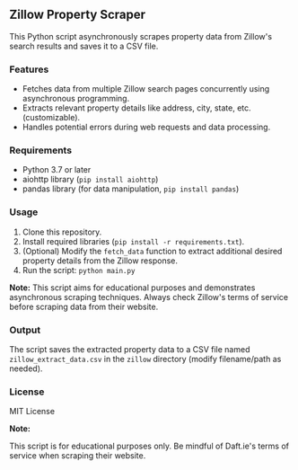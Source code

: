 ## Zillow Property Scraper

This Python script asynchronously scrapes property data from Zillow's search results and saves it to a CSV file.

### Features

* Fetches data from multiple Zillow search pages concurrently using asynchronous programming.
* Extracts relevant property details like address, city, state, etc. (customizable).
* Handles potential errors during web requests and data processing.

### Requirements

* Python 3.7 or later
* aiohttp library (`pip install aiohttp`)
* pandas library (for data manipulation, `pip install pandas`)

### Usage

1. Clone this repository.
2. Install required libraries (`pip install -r requirements.txt`).
3. (Optional) Modify the `fetch_data` function to extract additional desired property details from the Zillow response.
4. Run the script: `python main.py`

**Note:** This script aims for educational purposes and demonstrates asynchronous scraping techniques. Always check Zillow's terms of service before scraping data from their website.

### Output

The script saves the extracted property data to a CSV file named `zillow_extract_data.csv` in the `zillow` directory (modify filename/path as needed).

### License

MIT License

**Note:**

This script is for educational purposes only. Be mindful of Daft.ie's terms of service when scraping their website.
